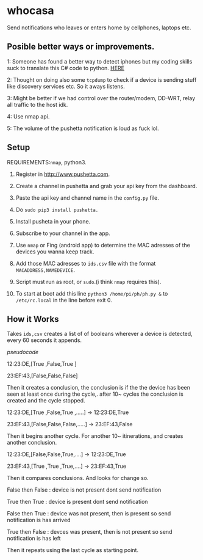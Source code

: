 
# whocasa

Send notifications who leaves or enters home by cellphones, laptops etc.

## Posible better ways or improvements.

1: Someone has found a better way to detect iphones but my coding skills suck to translate this C# code to python. [HERE](http://www.power-home.com/forum/forum_posts.asp?TID=3250)

2: Thought on doing also some `tcpdump` to check if a device is sending stuff like discovery services etc. So it aways listens.

3: Might be better if we had control over the router/modem, DD-WRT, relay all traffic to the host idk.

4: Use nmap api.

5: The volume of the pushetta notification is loud as fuck lol.

## Setup

REQUIREMENTS:`nmap`, python3.


1) Register in http://www.pushetta.com.

2) Create a channel in pushetta and grab your api key from the dashboard.

3) Paste the api key and channel name in the `config.py` file.

4) Do `sudo pip3 install pushetta.`

5) Install pusheta in your phone.

6) Subscribe to your channel in the app.

7) Use `nmap` or Fing (android app) to determine the MAC adresses of the devices you wanna keep track.

8) Add those MAC adresses to `ids.csv` file with the format `MACADDRESS,NAMEDEVICE`.

9) Script must run as root, or `sudo`.(i think `nmap` requires this).

10) To start at boot add this line `python3 /home/pi/ph/ph.py &` to `/etc/rc.local` in the line before exit 0.


## How it Works

Takes `ids,csv` creates a list of of booleans wherever a device is detected, every 60 seconds it appends.

*pseudocode*


12:23:DE,[True ,False,True ]

23:EF:43,[False,False,False]


Then it creates a conclusion, the conclusion is if the the device has been seen at least once during the cycle,. after 10~ cycles the conclusion is created and the cycle stopped.


12:23:DE,[True ,False,True ,.....] -> 12:23:DE,True

23:EF:43,[False,False,False,.....] -> 23:EF:43,False


Then it begins another cycle. For another 10~ itinerations, and creates another conclusion.


12:23:DE,[False,False,True,....] -> 12:23:DE,True

23:EF:43,[True ,True ,True,....] -> 23:EF:43,True


Then it compares conclusions. And looks for change so.


False then False : device is not present dont send notification

True  then True  : device is present dont send notification

False then True  : device was not present, then is present so send notification is has arrived

True  then False : devces was present, then is not present so send notification is has left

Then it repeats using the last cycle as starting point.
